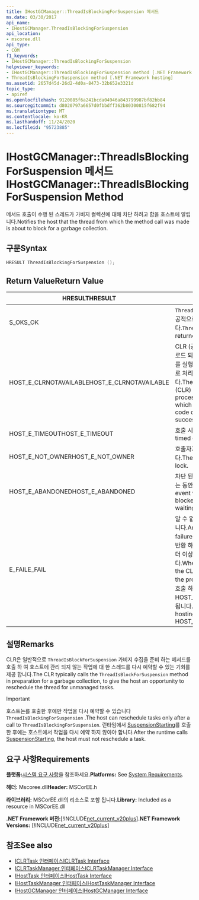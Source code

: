```yaml
---
title: IHostGCManager::ThreadIsBlockingForSuspension 메서드
ms.date: 03/30/2017
api_name:
- IHostGCManager.ThreadIsBlockingForSuspension
api_location:
- mscoree.dll
api_type:
- COM
f1_keywords:
- IHostGCManager::ThreadIsBlockingForSuspension
helpviewer_keywords:
- IHostGCManager::ThreadIsBlockingForSuspension method [.NET Framework hosting]
- ThreadIsBlockingForSuspension method [.NET Framework hosting]
ms.assetid: 2657d45d-26d2-4d0a-8473-32b652e3321d
topic_type:
- apiref
ms.openlocfilehash: 9120085f6a241bcda04946a843799987bf82bb84
ms.sourcegitcommit: d8020797a6657d0fbbdff362b80300815f682f94
ms.translationtype: MT
ms.contentlocale: ko-KR
ms.lasthandoff: 11/24/2020
ms.locfileid: "95723885"
---
```

# <a name="ihostgcmanagerthreadisblockingforsuspension-method"></a><span data-ttu-id="8cf30-102">IHostGCManager::ThreadIsBlockingForSuspension 메서드</span><span class="sxs-lookup"><span data-stu-id="8cf30-102">IHostGCManager::ThreadIsBlockingForSuspension Method</span></span>

<span data-ttu-id="8cf30-103">메서드 호출이 수행 된 스레드가 가비지 컬렉션에 대해 차단 하려고 함을 호스트에 알립니다.</span><span class="sxs-lookup"><span data-stu-id="8cf30-103">Notifies the host that the thread from which the method call was made is about to block for a garbage collection.</span></span>  
  
## <a name="syntax"></a><span data-ttu-id="8cf30-104">구문</span><span class="sxs-lookup"><span data-stu-id="8cf30-104">Syntax</span></span>  
  
```cpp  
HRESULT ThreadIsBlockingForSuspension ();  
```  
  
## <a name="return-value"></a><span data-ttu-id="8cf30-105">Return Value</span><span class="sxs-lookup"><span data-stu-id="8cf30-105">Return Value</span></span>  
  
|<span data-ttu-id="8cf30-106">HRESULT</span><span class="sxs-lookup"><span data-stu-id="8cf30-106">HRESULT</span></span>|<span data-ttu-id="8cf30-107">설명</span><span class="sxs-lookup"><span data-stu-id="8cf30-107">Description</span></span>|  
|-------------|-----------------|  
|<span data-ttu-id="8cf30-108">S_OK</span><span class="sxs-lookup"><span data-stu-id="8cf30-108">S_OK</span></span>|<span data-ttu-id="8cf30-109">`ThreadIsBlockingForSuspension` 성공적으로 반환 되었습니다.</span><span class="sxs-lookup"><span data-stu-id="8cf30-109">`ThreadIsBlockingForSuspension` returned successfully.</span></span>|  
|<span data-ttu-id="8cf30-110">HOST_E_CLRNOTAVAILABLE</span><span class="sxs-lookup"><span data-stu-id="8cf30-110">HOST_E_CLRNOTAVAILABLE</span></span>|<span data-ttu-id="8cf30-111">CLR (공용 언어 런타임)이 프로세스에 로드 되지 않았거나 CLR이 관리 코드를 실행할 수 없거나 호출을 성공적으로 처리할 수 없는 상태에 있습니다.</span><span class="sxs-lookup"><span data-stu-id="8cf30-111">The common language runtime (CLR) has not been loaded into a process, or the CLR is in a state in which it cannot run managed code or process the call successfully.</span></span>|  
|<span data-ttu-id="8cf30-112">HOST_E_TIMEOUT</span><span class="sxs-lookup"><span data-stu-id="8cf30-112">HOST_E_TIMEOUT</span></span>|<span data-ttu-id="8cf30-113">호출 시간이 초과 되었습니다.</span><span class="sxs-lookup"><span data-stu-id="8cf30-113">The call timed out.</span></span>|  
|<span data-ttu-id="8cf30-114">HOST_E_NOT_OWNER</span><span class="sxs-lookup"><span data-stu-id="8cf30-114">HOST_E_NOT_OWNER</span></span>|<span data-ttu-id="8cf30-115">호출자가 잠금을 소유 하지 않습니다.</span><span class="sxs-lookup"><span data-stu-id="8cf30-115">The caller does not own the lock.</span></span>|  
|<span data-ttu-id="8cf30-116">HOST_E_ABANDONED</span><span class="sxs-lookup"><span data-stu-id="8cf30-116">HOST_E_ABANDONED</span></span>|<span data-ttu-id="8cf30-117">차단 된 스레드나 파이버에서 대기 하는 동안 이벤트를 취소 했습니다.</span><span class="sxs-lookup"><span data-stu-id="8cf30-117">An event was canceled while a blocked thread or fiber was waiting on it.</span></span>|  
|<span data-ttu-id="8cf30-118">E_FAIL</span><span class="sxs-lookup"><span data-stu-id="8cf30-118">E_FAIL</span></span>|<span data-ttu-id="8cf30-119">알 수 없는 치명적인 오류가 발생 했습니다.</span><span class="sxs-lookup"><span data-stu-id="8cf30-119">An unknown catastrophic failure occurred.</span></span> <span data-ttu-id="8cf30-120">메서드가 E_FAIL 반환 하는 경우 해당 프로세스 내에서 더 이상 CLR을 사용할 수 없습니다.</span><span class="sxs-lookup"><span data-stu-id="8cf30-120">When a method returns E_FAIL, the CLR is no longer usable within the process.</span></span> <span data-ttu-id="8cf30-121">호스팅 메서드를 이후에 호출 하면 HOST_E_CLRNOTAVAILABLE 반환 됩니다.</span><span class="sxs-lookup"><span data-stu-id="8cf30-121">Subsequent calls to hosting methods return HOST_E_CLRNOTAVAILABLE.</span></span>|  
  
## <a name="remarks"></a><span data-ttu-id="8cf30-122">설명</span><span class="sxs-lookup"><span data-stu-id="8cf30-122">Remarks</span></span>  

 <span data-ttu-id="8cf30-123">CLR은 일반적으로 `ThreadIsBlockForSuspension` 가비지 수집을 준비 하는 메서드를 호출 하 여 호스트에 관리 되지 않는 작업에 대 한 스레드를 다시 예약할 수 있는 기회를 제공 합니다.</span><span class="sxs-lookup"><span data-stu-id="8cf30-123">The CLR typically calls the `ThreadIsBlockForSuspension` method in preparation for a garbage collection, to give the host an opportunity to reschedule the thread for unmanaged tasks.</span></span>  
  
> [!IMPORTANT]
> <span data-ttu-id="8cf30-124">호스트는를 호출한 후에만 작업을 다시 예약할 수 있습니다 `ThreadIsBlockingForSuspension` .</span><span class="sxs-lookup"><span data-stu-id="8cf30-124">The host can reschedule tasks only after a call to `ThreadIsBlockingForSuspension`.</span></span> <span data-ttu-id="8cf30-125">런타임에서 [SuspensionStarting](ihostgcmanager-suspensionstarting-method.md)를 호출한 후에는 호스트에서 작업을 다시 예약 하지 않아야 합니다.</span><span class="sxs-lookup"><span data-stu-id="8cf30-125">After the runtime calls [SuspensionStarting](ihostgcmanager-suspensionstarting-method.md), the host must not reschedule a task.</span></span>  
  
## <a name="requirements"></a><span data-ttu-id="8cf30-126">요구 사항</span><span class="sxs-lookup"><span data-stu-id="8cf30-126">Requirements</span></span>  

 <span data-ttu-id="8cf30-127">**플랫폼:**[시스템 요구 사항](../../get-started/system-requirements.md)을 참조하세요.</span><span class="sxs-lookup"><span data-stu-id="8cf30-127">**Platforms:** See [System Requirements](../../get-started/system-requirements.md).</span></span>  
  
 <span data-ttu-id="8cf30-128">**헤더:** Mscoree.dll</span><span class="sxs-lookup"><span data-stu-id="8cf30-128">**Header:** MSCorEE.h</span></span>  
  
 <span data-ttu-id="8cf30-129">**라이브러리:** MSCorEE.dll의 리소스로 포함 됩니다.</span><span class="sxs-lookup"><span data-stu-id="8cf30-129">**Library:** Included as a resource in MSCorEE.dll</span></span>  
  
 <span data-ttu-id="8cf30-130">**.NET Framework 버전:**[!INCLUDE[net_current_v20plus](../../../../includes/net-current-v20plus-md.md)]</span><span class="sxs-lookup"><span data-stu-id="8cf30-130">**.NET Framework Versions:** [!INCLUDE[net_current_v20plus](../../../../includes/net-current-v20plus-md.md)]</span></span>  
  
## <a name="see-also"></a><span data-ttu-id="8cf30-131">참조</span><span class="sxs-lookup"><span data-stu-id="8cf30-131">See also</span></span>

- [<span data-ttu-id="8cf30-132">ICLRTask 인터페이스</span><span class="sxs-lookup"><span data-stu-id="8cf30-132">ICLRTask Interface</span></span>](iclrtask-interface.md)
- [<span data-ttu-id="8cf30-133">ICLRTaskManager 인터페이스</span><span class="sxs-lookup"><span data-stu-id="8cf30-133">ICLRTaskManager Interface</span></span>](iclrtaskmanager-interface.md)
- [<span data-ttu-id="8cf30-134">IHostTask 인터페이스</span><span class="sxs-lookup"><span data-stu-id="8cf30-134">IHostTask Interface</span></span>](ihosttask-interface.md)
- [<span data-ttu-id="8cf30-135">IHostTaskManager 인터페이스</span><span class="sxs-lookup"><span data-stu-id="8cf30-135">IHostTaskManager Interface</span></span>](ihosttaskmanager-interface.md)
- [<span data-ttu-id="8cf30-136">IHostGCManager 인터페이스</span><span class="sxs-lookup"><span data-stu-id="8cf30-136">IHostGCManager Interface</span></span>](ihostgcmanager-interface.md)
